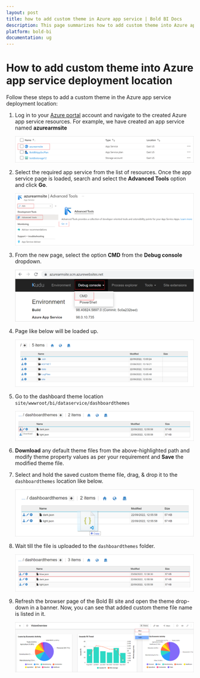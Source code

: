 ```yaml
---
layout: post
title: how to add custom theme in Azure app service | Bold BI Docs
description: This page summarizes how to add custom theme into Azure app service deployment location by creating a new Custom Theme file in JSON format for Bold BI apps. 
platform: bold-bi
documentation: ug
---
```


# How to add custom theme into Azure app service deployment location

Follow these steps to add a custom theme in the Azure app service deployment location:

1. Log in to your [Azure portal](https://portal.azure.com/#home) account and navigate to the created Azure app service resources. For example, we have created an app service named **azurearmsite**

    ![Azure App Service Page](/static/assets/faq/images/azure-app-service-page.png)

2. Select the required app service from the list of resources. Once the app service page is loaded, search and select the **Advanced Tools** option and click **Go**.

    ![Select Advanced Tools option](/static/assets/faq/images/select-advanced-tools-option.png)    

3. From the new page, select the option **CMD** from the **Debug console** dropdown.

    ![Select CMD option](/static/assets/faq/images/select-cmd-option.png)  

4. Page like below will be loaded up.

    ![Debug console page](/static/assets/faq/images/debug-console-page.png)  

5. Go to the dashboard theme location `site/wwwroot/bi/dataservice/dashboardthemes`

    ![Dashboard Themes page](/static/assets/faq/images/dashboard-themes-page.png) 

6. **Download** any default theme files from the above-highlighted path and modify theme property values as per your requirement and **Save** the modified theme file.

7. Select and hold the saved custom theme file, drag, & drop it to the `dashboardthemes` location like below.

    ![Drag and Drop Saved Theme File](/static/assets/faq/images/drad-and-drop-saved-theme-file.png) 

8. Wait till the file is uploaded to the `dashboardthemes` folder.

    ![New Theme File added](/static/assets/faq/images/new-theme-file-added.png)

9. Refresh the browser page of the Bold BI site and open the theme drop-down in a banner. Now, you can see that added custom theme file name is listed in it.

    ![Theme Drop down](/static/assets/faq/images/theme-drop-down.png)
